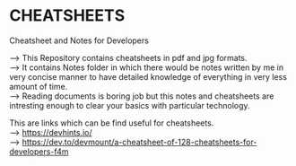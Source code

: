 # CHEATSHEETS
 Cheatsheet and Notes for Developers

 --> This Repository contains cheatsheets in pdf and jpg formats.  
 --> It contains Notes folder in which there would be notes written by me in very concise manner to have detailed knowledge of everything in very less amount of time.  
 --> Reading documents is boring job but this notes and cheatsheets are intresting enough to clear your basics with particular technology.      

 This are links which can be find useful for cheatsheets.  
 --> https://devhints.io/  
 --> https://dev.to/devmount/a-cheatsheet-of-128-cheatsheets-for-developers-f4m
